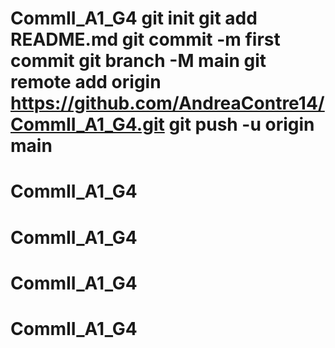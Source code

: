 # CommII_A1_G4 git init git add README.md git commit -m first commit git branch -M main git remote add origin https://github.com/AndreaContre14/CommII_A1_G4.git git push -u origin main
# CommII_A1_G4
# CommII_A1_G4
# CommII_A1_G4
# CommII_A1_G4
